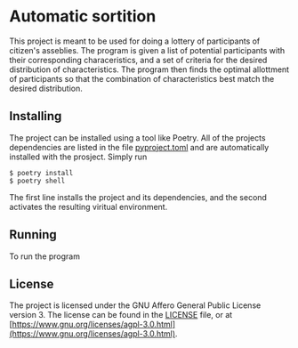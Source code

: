 # Automatic sortition

This project is meant to be used for doing a lottery of participants of citizen's asseblies. The program is given a list of potential participants with their corresponding characeristics, and a set of criteria for the desired distribution of characteristics. The program then finds the optimal allottment of participants so that the combination of characteristics best match the desired distribution.

## Installing

The project can be installed using a tool like Poetry. All of the projects dependencies are listed in the file [pyproject.toml](./pyproject.toml) and are automatically installed with the prosject. Simply run

```shell
$ poetry install
$ poetry shell
```

The first line installs the project and its dependencies, and the second activates the resulting viritual environment.

## Running

To run the program

## License

The project is licensed under the GNU Affero General Public License version 3. The license can be found in the [LICENSE](./LICENSE) file, or at [https://www.gnu.org/licenses/agpl-3.0.html](https://www.gnu.org/licenses/agpl-3.0.html).

